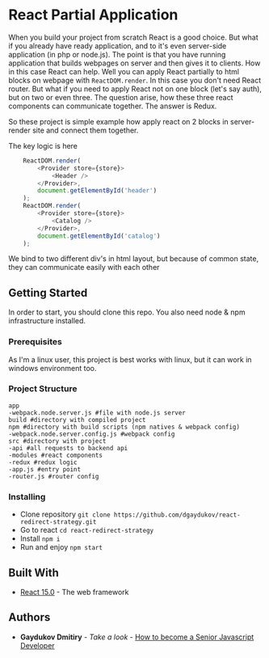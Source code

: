 # React Partial Application

When you build your project from scratch React is a good choice. But what if you already have ready application, and to it's even server-side application (in php or node.js).
The point is that you have running application that builds webpages on server and then gives it to clients. How in this case React can help.
Well you can apply React partially to html blocks on webpage with ```ReactDOM.render```. In this case you don't need React router.
But what if you need to apply React not on one block (let's say auth), but on two or even three. The question arise, how these three react components can communicate together.
The answer is Redux.

So these project is simple example how apply react on 2 blocks in server-render site and connect them together.

The key logic is here
```javascript
    ReactDOM.render(
        <Provider store={store}>
            <Header />
        </Provider>,
        document.getElementById('header')
    );
    ReactDOM.render(
        <Provider store={store}>
            <Catalog />
        </Provider>,
        document.getElementById('catalog')
    );
```
We bind to two different div's in html layout, but because of common state, they can communicate easily with each other

## Getting Started

In order to start, you should clone this repo. You also need node & npm infrastructure installed.

### Prerequisites

As I'm a linux user, this project is best works with linux, but it can work in windows environment too.

### Project Structure
```
app
-webpack.node.server.js #file with node.js server
build #directory with compiled project
npm #directory with build scripts (npm natives & webpack config)
-webpack.node.server.config.js #webpack config
src #directory with project
-api #all requests to backend api
-modules #react components
-redux #redux logic
-app.js #entry point
-router.js #router config
```

### Installing

* Clone repository ```git clone https://github.com/dgaydukov/react-redirect-strategy.git```
* Go to react ```cd react-redirect-strategy```
* Install ```npm i```
* Run and enjoy ```npm start```

## Built With

* [React 15.0](https://facebook.github.io/react/blog/2016/04/07/react-v15.html) - The web framework


## Authors

* **Gaydukov Dmitiry** - *Take a look* - [How to become a Senior Javascript Developer](https://github.com/dgaydukov/how-to-become-a-senior-js-developer)